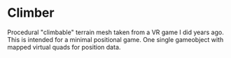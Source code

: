 # Climber
Procedural "climbable" terrain mesh taken from a VR game I did years ago.
This is intended for a minimal positional game. One single gameobject with mapped virtual quads for position data.
